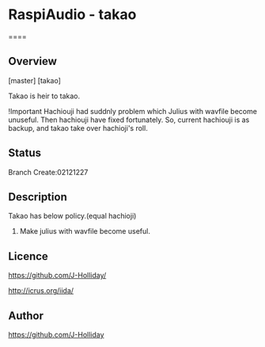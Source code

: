 # RaspiAudio - takao 

====

## Overview

[master]
[takao]

Takao is heir to takao.

!Important
Hachiouji had suddnly problem which Julius with wavfile become unuseful.
Then hachiouji have fixed fortunately.
So, current hachiouji is as backup, and takao take over hachioji's roll.

## Status

Branch Create:02121227

## Description

Takao has below policy.(equal hachioji)

1. Make julius with wavfile become useful.

## Licence

https://github.com/J-Holliday/

http://icrus.org/iida/

## Author

https://github.com/J-Holliday
